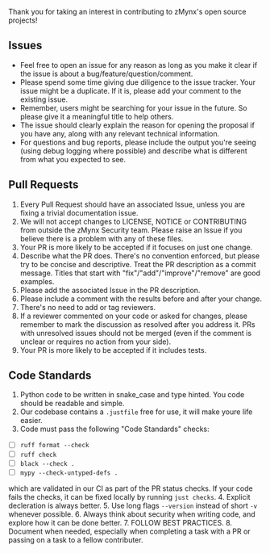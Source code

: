 Thank you for taking an interest in contributing to zMynx's open source projects!

## Issues

- Feel free to open an issue for any reason as long as you make it clear if the issue is about a bug/feature/question/comment.
- Please spend some time giving due diligence to the issue tracker. Your issue might be a duplicate. If it is, please add your comment to the existing issue.
- Remember, users might be searching for your issue in the future. So please give it a meaningful title to help others.
- The issue should clearly explain the reason for opening the proposal if you have any, along with any relevant technical information.
- For questions and bug reports, please include the output you're seeing (using debug logging where possible) and describe what is different from what you expected to see.

## Pull Requests

1. Every Pull Request should have an associated Issue, unless you are fixing a trivial documentation issue.
2. We will not accept changes to LICENSE, NOTICE or CONTRIBUTING from outside the zMynx Security team. Please raise an Issue if you believe there is a problem with any of these files. 
3. Your PR is more likely to be accepted if it focuses on just one change.
4. Describe what the PR does. There's no convention enforced, but please try to be concise and descriptive. Treat the PR description as a commit message. Titles that start with "fix"/"add"/"improve"/"remove" are good examples.
5. Please add the associated Issue in the PR description.
6. Please include a comment with the results before and after your change.
7. There's no need to add or tag reviewers.
8. If a reviewer commented on your code or asked for changes, please remember to mark the discussion as resolved after you address it. PRs with unresolved issues should not be merged (even if the comment is unclear or requires no action from your side).
9. Your PR is more likely to be accepted if it includes tests.

## Code Standards

1. Python code to be written in snake_case and type hinted. You code should be readable and simple.
2. Our codebase contains a `.justfile` free for use, it will make youre life easier.
3. Code must pass the following "Code Standards" checks:

- [ ] `ruff format --check`
- [ ] `ruff check`
- [ ] `black --check .`
- [ ] `mypy --check-untyped-defs .`

which are validated in our CI as part of the PR status checks. If your code fails the checks, it can be fixed locally by running `just checks`.
4. Explicit decleration is always better.
5. Use long flags `--version` instead of short `-v` whenever possible.
6. Always think about security when writing code, and explore how it can be done better.
7. FOLLOW BEST PRACTICES.
8. Document when needed, especially when completing a task with a PR or passing on a task to a fellow contributer.
